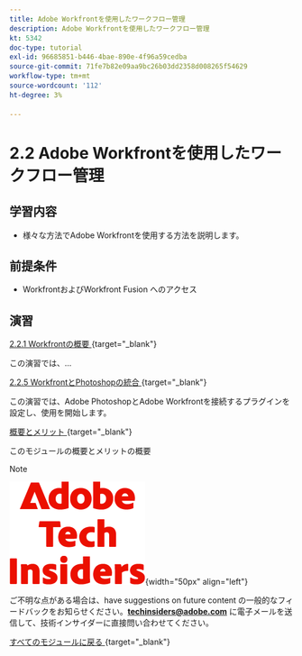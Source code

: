 ```yaml
---
title: Adobe Workfrontを使用したワークフロー管理
description: Adobe Workfrontを使用したワークフロー管理
kt: 5342
doc-type: tutorial
exl-id: 96685851-b446-4bae-890e-4f96a59cedba
source-git-commit: 71fe7b82e09aa9bc26b03dd2358d008265f54629
workflow-type: tm+mt
source-wordcount: '112'
ht-degree: 3%

---
```


# 2.2 Adobe Workfrontを使用したワークフロー管理

## 学習内容

- 様々な方法でAdobe Workfrontを使用する方法を説明します。

## 前提条件

- WorkfrontおよびWorkfront Fusion へのアクセス

## 演習

[2.2.1 Workfrontの概要 ](./ex1.md){target="_blank"}

この演習では、...

[2.2.5 WorkfrontとPhotoshopの統合 ](./ex5.md){target="_blank"}

この演習では、Adobe PhotoshopとAdobe Workfrontを接続するプラグインを設定し、使用を開始します。

[ 概要とメリット ](./summary.md){target="_blank"}

このモジュールの概要とメリットの概要

>[!NOTE]
>
>![ 技術インサイダー ](./../../../assets/images/techinsiders.png){width="50px" align="left"}
>
>ご不明な点がある場合は、have suggestions on future content の一般的なフィードバックをお知らせください。**techinsiders@adobe.com** に電子メールを送信して、技術インサイダーに直接問い合わせてください。

[ すべてのモジュールに戻る ](../../../overview.md){target="_blank"}
